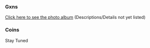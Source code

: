 ### Gxns

[Click here to see the photo album](https://photos.google.com/album/AF1QipPQWJV85RigozTrmqDboEUYK2w8hR_4c3dl82EX) 
(Descriptions/Details not yet listed)

### Coins

Stay Tuned
